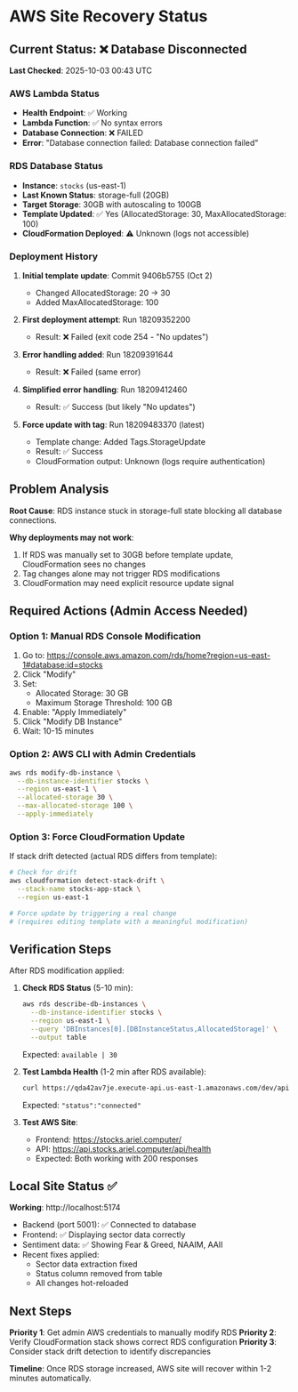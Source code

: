 # AWS Site Recovery Status

## Current Status: ❌ Database Disconnected

**Last Checked**: 2025-10-03 00:43 UTC

### AWS Lambda Status
- **Health Endpoint**: ✅ Working
- **Lambda Function**: ✅ No syntax errors
- **Database Connection**: ❌ FAILED
- **Error**: "Database connection failed: Database connection failed"

### RDS Database Status
- **Instance**: `stocks` (us-east-1)
- **Last Known Status**: storage-full (20GB)
- **Target Storage**: 30GB with autoscaling to 100GB
- **Template Updated**: ✅ Yes (AllocatedStorage: 30, MaxAllocatedStorage: 100)
- **CloudFormation Deployed**: ⚠️ Unknown (logs not accessible)

### Deployment History

1. **Initial template update**: Commit 9406b5755 (Oct 2)
   - Changed AllocatedStorage: 20 → 30
   - Added MaxAllocatedStorage: 100

2. **First deployment attempt**: Run 18209352200
   - Result: ❌ Failed (exit code 254 - "No updates")

3. **Error handling added**: Run 18209391644
   - Result: ❌ Failed (same error)

4. **Simplified error handling**: Run 18209412460
   - Result: ✅ Success (but likely "No updates")

5. **Force update with tag**: Run 18209483370 (latest)
   - Template change: Added Tags.StorageUpdate
   - Result: ✅ Success
   - CloudFormation output: Unknown (logs require authentication)

## Problem Analysis

**Root Cause**: RDS instance stuck in storage-full state blocking all database connections.

**Why deployments may not work**:
1. If RDS was manually set to 30GB before template update, CloudFormation sees no changes
2. Tag changes alone may not trigger RDS modifications
3. CloudFormation may need explicit resource update signal

## Required Actions (Admin Access Needed)

### Option 1: Manual RDS Console Modification
1. Go to: https://console.aws.amazon.com/rds/home?region=us-east-1#database:id=stocks
2. Click "Modify"
3. Set:
   - Allocated Storage: 30 GB
   - Maximum Storage Threshold: 100 GB
4. Enable: "Apply Immediately"
5. Click "Modify DB Instance"
6. Wait: 10-15 minutes

### Option 2: AWS CLI with Admin Credentials
```bash
aws rds modify-db-instance \
  --db-instance-identifier stocks \
  --region us-east-1 \
  --allocated-storage 30 \
  --max-allocated-storage 100 \
  --apply-immediately
```

### Option 3: Force CloudFormation Update
If stack drift detected (actual RDS differs from template):
```bash
# Check for drift
aws cloudformation detect-stack-drift \
  --stack-name stocks-app-stack \
  --region us-east-1

# Force update by triggering a real change
# (requires editing template with a meaningful modification)
```

## Verification Steps

After RDS modification applied:

1. **Check RDS Status** (5-10 min):
   ```bash
   aws rds describe-db-instances \
     --db-instance-identifier stocks \
     --region us-east-1 \
     --query 'DBInstances[0].[DBInstanceStatus,AllocatedStorage]' \
     --output table
   ```
   Expected: `available | 30`

2. **Test Lambda Health** (1-2 min after RDS available):
   ```bash
   curl https://qda42av7je.execute-api.us-east-1.amazonaws.com/dev/api/health
   ```
   Expected: `"status":"connected"`

3. **Test AWS Site**:
   - Frontend: https://stocks.ariel.computer/
   - API: https://api.stocks.ariel.computer/api/health
   - Expected: Both working with 200 responses

## Local Site Status ✅

**Working**: http://localhost:5174

- Backend (port 5001): ✅ Connected to database
- Frontend: ✅ Displaying sector data correctly
- Sentiment data: ✅ Showing Fear & Greed, NAAIM, AAII
- Recent fixes applied:
  - Sector data extraction fixed
  - Status column removed from table
  - All changes hot-reloaded

## Next Steps

**Priority 1**: Get admin AWS credentials to manually modify RDS
**Priority 2**: Verify CloudFormation stack shows correct RDS configuration
**Priority 3**: Consider stack drift detection to identify discrepancies

**Timeline**: Once RDS storage increased, AWS site will recover within 1-2 minutes automatically.
